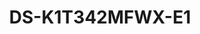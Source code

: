 ---
id: 4
title: "DS-K1T342MFWX-E1"
slug: "access-4"
subTitle: "Touchscreen Access with Wi-Fi & PoE"
category: "accesscontrol"
imgCard: "/src/assets/images/accesscontrol/DS-K1T342MFWX-E1/DS-K1T342MFWX-E1-1.webp"
imgAlt: "DS-K1T342MFWX-E1"
thumbnails: [
  "/src/assets/images/accesscontrol/DS-K1T342MFWX-E1/DS-K1T342MFWX-E1-1.webp",
]
features: [
  "4.3\" LCD touchscreen with 2MP wide-angle lens",
  "Stores 1,500 faces, 3,000 fingerprints, and 3,000 cards",
  "Face recognition range: 0.3–1.5 m, <0.2s speed, ≥99% accuracy",
  "Supports face with mask detection",
  "Two-way audio via client software, indoor, and main stations",
  "Configurable via web client; supports ISAPI & ISUP 5.0",
  "Wi-Fi and TCP/IP supported for flexible connectivity",
  "Powered by PoE; supports 12VDC/1A door lock power supply",
]
rating: 4.5
reviewCount: 50
specifications: {
  System: {
    Operation_system: "Linux"
  },
  Display: {
    Dimensions: "4.3-inch",
    Resolution: "272 × 480",
    Type: "LCD",
    Operation_method: "Capacitive touch screen"
  },
  Video: {
    Pixel: "2 MP",
    Lens: "× 2",
    Video_standard: "PAL (Default) and NTSC"
  },
  Network: {
    Wired_network: "10 M/100 M self-adaptive",
    Wi_Fi: "Support"
  }
}
---